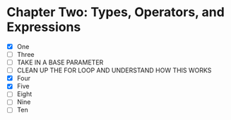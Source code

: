 # Chapter Two: Types, Operators, and Expressions

- [x] One
- [ ] Three
 - [ ] TAKE IN A BASE PARAMETER
 - [ ] CLEAN UP THE FOR LOOP AND UNDERSTAND HOW THIS WORKS
- [x] Four
- [x] Five
- [ ] Eight
- [ ] Nine
- [ ] Ten
